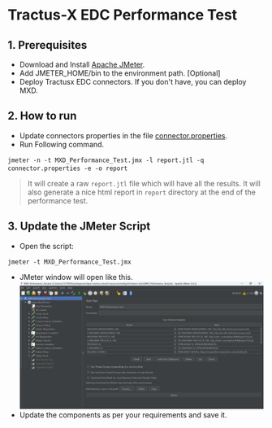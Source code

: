 # Tractus-X EDC Performance Test

## 1. Prerequisites
- Download and Install  [Apache JMeter](https://jmeter.apache.org/download_jmeter.cgi).
- Add JMETER_HOME/bin to the environment path. [Optional]
- Deploy Tractusx EDC connectors. If you don't have, you can deploy MXD.

## 2. How to run
- Update connectors properties in the file [connector.properties](connector.properties).
- Run Following command.
```shell
jmeter -n -t MXD_Performance_Test.jmx -l report.jtl -q connector.properties -e -o report
```

> It will create a raw `report.jtl` file which will have all the results. It will also generate a nice html report in `report` directory at the end of the performance test.

## 3. Update the JMeter Script
- Open the script:
```shell
jmeter -t MXD_Performance_Test.jmx
```
- JMeter window will open like this.
![apache-jmeter-ui.png](../assets/apache-jmeter-ui.png)
- Update the components as per your requirements and save it.
